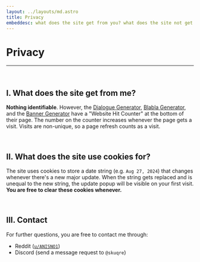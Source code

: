 ```yaml
---
layout: ../layouts/md.astro
title: Privacy
embeddesc: what does the site get from you? what does the site not get from you? only one way to find out
---
```


# Privacy

---

<br>

## I. What does the site get from me?

**Nothing identifiable**. However, the [Dialogue Generator](/nikke-font-generator/dialogue/), [Blabla Generator](/nikke-font-generator/blabla/), and the [Banner Generator](/nikke-font-generator/banner/) have a "Website Hit Counter" at the bottom of their page. The number on the counter increases whenever the page gets a visit. Visits are non-unique, so a page refresh counts as a visit.

<br>

## II. What does the site use cookies for?

The site uses cookies to store a date string (e.g. `Aug 27, 2024`) that changes whenever there's a new major update. When the string gets replaced and is unequal to the new string, the update popup will be visible on your first visit. **You are free to clear these cookies whenever.**

<br>

## III. Contact

For further questions, you are free to contact me through:
- Reddit ([`u/ANISNO1`](https://reddit.com/u/ANISNO1))
- Discord (send a message request to `@skuqre`)
<!-- - Twitter ([`@nikkefontgen`](https://x.com/nikkefontgen)) -->

<br>